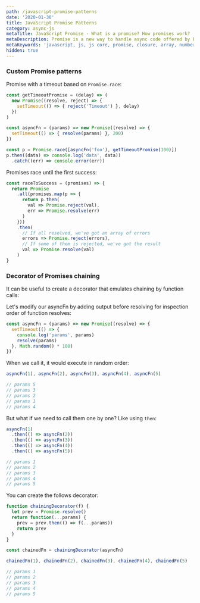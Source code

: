 ```yaml
---
path: /javascript-promise-patterns
date: '2020-01-30'
title: JavaScript Promise Patterns
category: async-js
metaTitle: JavaScript Promise - What is a promise? How promises work? | Criticaster
metaDescription: Promise is a new way to handle async code offered by ES6. Learn more what is promise in JavaScript, how does promise work, promise then and catch ...
metaKeywords: 'javascript, js, js core, promise, closure, array, number, string, bool'
hidden: true
---
```


<!-- * [Custom Promise patterns](#custom-promise-patterns) -->
<!-- * [Decorator of Promises chaining](#decorator-of-promises-chaining) -->

### Custom Promise patterns

Promise with a timeout based on ```Promise.race```:

```js
const getTimeoutPromise = (delay) => (
  new Promise((resolve, reject) => {
    setTimeout(() => { reject('Timeout') }, delay)
  })
)

const asyncFn = (params) => new Promise((resolve) => {
  setTimeout(() => { resolve(params) }, 200)
})

const p = Promise.race([asyncFn('foo'), getTimeoutPromise(100)])
p.then((data) => console.log('data', data))
  .catch((err) => console.error(err))
```

Promises race until the first success:

```js
const raceToSuccess = (promises) => {
  return Promise
    .all(promises.map(p => {
      return p.then(
        val => Promise.reject(val),
        err => Promise.resolve(err)
      )
    }))
    .then(
      // If all resolved, we've got an array of errors
      errors => Promise.reject(errors),
      // If some of them is rejected, we've got the result 
      val => Promise.resolve(val)
    )
}
```

### Decorator of Promises chaining

It can be useful to create a decorator that emulates chaining by function calls:

Let's modify our asyncFn by adding output before resolving for inspection order of function resolves:

```js
const asyncFn = (params) => new Promise((resolve) => {
  setTimeout(() => {
    console.log('params', params)
    resolve(params)
  }, Math.random() * 100)
})
```

When we call it, it would execute in random order:

```js
asyncFn(1), asyncFn(2), asyncFn(3), asyncFn(4), asyncFn(5)

// params 5
// params 3
// params 2
// params 1
// params 4
```

But what if we need to call them one by one?
Like using ```then```:

```js
asyncFn(1)
  .then(() => asyncFn(2))
  .then(() => asyncFn(3))
  .then(() => asyncFn(4))
  .then(() => asyncFn(5))

// params 1
// params 2
// params 3
// params 4
// params 5
```

You can create the follows decorator:

```js
function chainingDecorator(f) {
  let prev = Promise.resolve()
  return function(...params) {
    prev = prev.then(() => f(...params))
    return prev
  }
}

const chainedFn = chainingDecorator(asyncFn)

chainedFn(1), chainedFn(2), chainedFn(3), chainedFn(4), chainedFn(5)

// params 1
// params 2
// params 3
// params 4
// params 5
```
